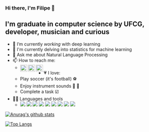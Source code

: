 ### Hi there, I'm Filipe 👋


## I'm graduate in computer science by UFCG, developer, musician and curious 

- 🔭 I’m currently *working* with deep learning
- 🌱 I'm currently delving into statistics for machine learning
- 💬 Ask me about Natural Language Processing
- 📫 How to reach me:
  - [<img align="left" alt="filipe-gomes- | LinkedIn" width="22px" src="https://cdn.jsdelivr.net/npm/simple-icons@v3/icons/linkedin.svg" />][linkedin]
[<img align="left" alt="filiqe | Instagram" width="22px" src="https://cdn.jsdelivr.net/npm/simple-icons@v3/icons/instagram.svg" />][instagram]
[<img align="left" alt="filipegl_ | Twitter" width="22px" src="https://cdn.jsdelivr.net/npm/simple-icons@v3/icons/twitter.svg" />][twitter]
- 💗 I love:
  - Play soccer (it's football) ⚽
  - Enjoy instrument sounds 🎹 📯
  - Complete a task ☑️
- 👨‍💻 Languages and tools
  - <img src="https://img.icons8.com/color/35/000000/javascript.png"/> <img src="https://img.icons8.com/color/35/000000/react-native.png"/> <img src="https://img.icons8.com/color/35/000000/java-coffee-cup-logo.png"/> <img src="https://img.icons8.com/color/35/000000/android-os.png"/> <img src="https://img.icons8.com/color/35/000000/google-firebase-console.png"/> <img src="https://img.icons8.com/color/35/000000/python.png"/> <img src="https://img.icons8.com/color/35/000000/visual-studio-code-2019.png"/> <img src="https://img.icons8.com/color/35/000000/console.png"/> <img src="https://img.icons8.com/color/35/000000/git.png"/>

[![Anurag's github stats](https://github-readme-stats.vercel.app/api?username=filipegl&hide=stars&show_icons=true&count_private=true)](https://github.com/anuraghazra/github-readme-stats)

[![Top Langs](https://github-readme-stats.vercel.app/api/top-langs/?username=filipegl&hide=html)](https://github.com/anuraghazra/github-readme-stats)

[instagram]: https://www.instagram.com/filiqe
[linkedin]: https://www.linkedin.com/in/filipe-gomes-
[twitter]: https://twitter.com/filipegl_
